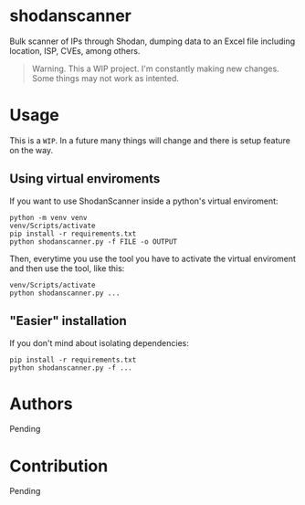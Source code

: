 
# shodanscanner

Bulk scanner of IPs through Shodan, dumping data to an Excel file including location, ISP, CVEs, among others.

> Warning. This a WIP project. I'm constantly making new changes. Some things may not work as intented.

# Usage

This is a `WIP`. In a future many things will change and there is setup feature on the way. 

## Using virtual enviroments

If you want to use ShodanScanner inside a python's virtual enviroment:

```
python -m venv venv
venv/Scripts/activate
pip install -r requirements.txt
python shodanscanner.py -f FILE -o OUTPUT
```

Then, everytime you use the tool you have to activate the virtual enviroment and then use the tool, like this:

```
venv/Scripts/activate
python shodanscanner.py ...
```


## "Easier" installation

If you don't mind about isolating dependencies:

```
pip install -r requirements.txt
python shodanscanner.py -f ...
```

# Authors

Pending

# Contribution

Pending

